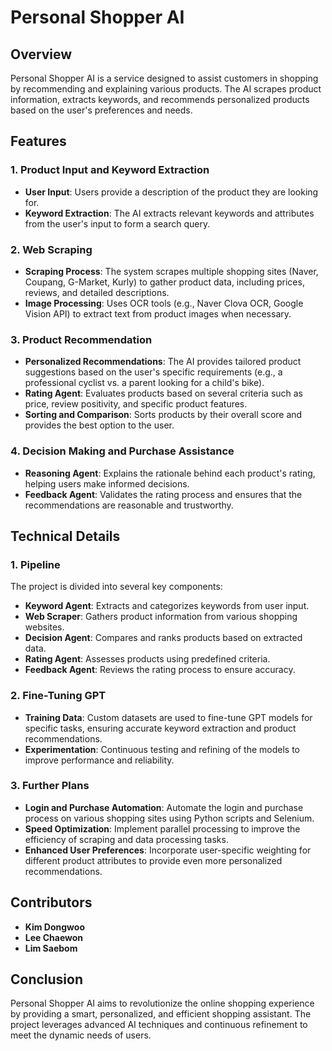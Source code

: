 # Personal Shopper AI

## Overview
Personal Shopper AI is a service designed to assist customers in shopping by recommending and explaining various products. The AI scrapes product information, extracts keywords, and recommends personalized products based on the user's preferences and needs. 

## Features

### 1. Product Input and Keyword Extraction
- **User Input**: Users provide a description of the product they are looking for.
- **Keyword Extraction**: The AI extracts relevant keywords and attributes from the user's input to form a search query.

### 2. Web Scraping
- **Scraping Process**: The system scrapes multiple shopping sites (Naver, Coupang, G-Market, Kurly) to gather product data, including prices, reviews, and detailed descriptions.
- **Image Processing**: Uses OCR tools (e.g., Naver Clova OCR, Google Vision API) to extract text from product images when necessary.

### 3. Product Recommendation
- **Personalized Recommendations**: The AI provides tailored product suggestions based on the user's specific requirements (e.g., a professional cyclist vs. a parent looking for a child's bike).
- **Rating Agent**: Evaluates products based on several criteria such as price, review positivity, and specific product features.
- **Sorting and Comparison**: Sorts products by their overall score and provides the best option to the user.

### 4. Decision Making and Purchase Assistance
- **Reasoning Agent**: Explains the rationale behind each product's rating, helping users make informed decisions.
- **Feedback Agent**: Validates the rating process and ensures that the recommendations are reasonable and trustworthy.

## Technical Details

### 1. Pipeline
The project is divided into several key components:
- **Keyword Agent**: Extracts and categorizes keywords from user input.
- **Web Scraper**: Gathers product information from various shopping websites.
- **Decision Agent**: Compares and ranks products based on extracted data.
- **Rating Agent**: Assesses products using predefined criteria.
- **Feedback Agent**: Reviews the rating process to ensure accuracy.

### 2. Fine-Tuning GPT
- **Training Data**: Custom datasets are used to fine-tune GPT models for specific tasks, ensuring accurate keyword extraction and product recommendations.
- **Experimentation**: Continuous testing and refining of the models to improve performance and reliability.

### 3. Further Plans
- **Login and Purchase Automation**: Automate the login and purchase process on various shopping sites using Python scripts and Selenium.
- **Speed Optimization**: Implement parallel processing to improve the efficiency of scraping and data processing tasks.
- **Enhanced User Preferences**: Incorporate user-specific weighting for different product attributes to provide even more personalized recommendations.


## Contributors
- **Kim Dongwoo**
- **Lee Chaewon**
- **Lim Saebom**

## Conclusion
Personal Shopper AI aims to revolutionize the online shopping experience by providing a smart, personalized, and efficient shopping assistant. The project leverages advanced AI techniques and continuous refinement to meet the dynamic needs of users.
